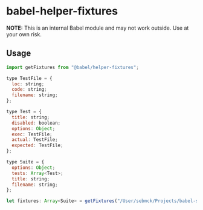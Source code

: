 # babel-helper-fixtures

**NOTE:** This is an internal Babel module and may not work outside. Use at your own risk.

## Usage

```javascript
import getFixtures from "@babel/helper-fixtures";

type TestFile = {
  loc: string;
  code: string;
  filename: string;
};

type Test = {
  title: string;
  disabled: boolean;
  options: Object;
  exec: TestFile;
  actual: TestFile;
  expected: TestFile;
};

type Suite = {
  options: Object;
  tests: Array<Test>;
  title: string;
  filename: string;
};

let fixtures: Array<Suite> = getFixtures("/User/sebmck/Projects/babel-something/test/fixtures");
```
